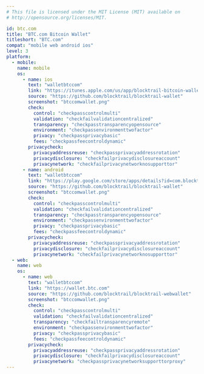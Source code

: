 ```yaml
---
# This file is licensed under the MIT License (MIT) available on
# http://opensource.org/licenses/MIT.

id: btc.com
title: "BTC.com Bitcoin Wallet"
titleshort: "BTC.com"
compat: "mobile web android ios"
level: 3
platform:
  - mobile:
    name: mobile
    os:
      - name: ios
        text: "walletbtccom"
        link: "https://itunes.apple.com/us/app/blocktrail-bitcoin-wallet/id1019614423"
        source: "https://github.com/blocktrail/blocktrail-wallet"
        screenshot: "btccomwallet.png"
        check:
          control: "checkpasscontrolmulti"
          validation: "checkfailvalidationcentralized"
          transparency: "checkpasstransparencyopensource"
          environment: "checkpassenvironmenttwofactor"
          privacy: "checkpassprivacybasic"
          fees: "checkpassfeecontroldynamic"
        privacycheck:
          privacyaddressreuse: "checkpassprivacyaddressrotation"
          privacydisclosure: "checkfailprivacydisclosureaccount"
          privacynetwork: "checkfailprivacynetworknosupporttor"
      - name: android
        text: "walletbtccom"
        link: "https://play.google.com/store/apps/details?id=com.blocktrail.mywallet"
        source: "https://github.com/blocktrail/blocktrail-wallet"
        screenshot: "btccomwallet.png"
        check:
          control: "checkpasscontrolmulti"
          validation: "checkfailvalidationcentralized"
          transparency: "checkpasstransparencyopensource"
          environment: "checkpassenvironmenttwofactor"
          privacy: "checkpassprivacybasic"
          fees: "checkpassfeecontroldynamic"
        privacycheck:
          privacyaddressreuse: "checkpassprivacyaddressrotation"
          privacydisclosure: "checkfailprivacydisclosureaccount"
          privacynetwork: "checkfailprivacynetworknosupporttor"
  - web:
    name: web
    os:
      - name: web
        text: "walletbtccom"
        link: "https://wallet.btc.com"
        source: "https://github.com/blocktrail/blocktrail-webwallet"
        screenshot: "btccomwallet.png"
        check:
          control: "checkpasscontrolmulti"
          validation: "checkfailvalidationcentralized"
          transparency: "checkfailtransparencyremote"
          environment: "checkpassenvironmenttwofactor"
          privacy: "checkpassprivacybasic"
          fees: "checkpassfeecontroldynamic"
        privacycheck:
          privacyaddressreuse: "checkpassprivacyaddressrotation"
          privacydisclosure: "checkfailprivacydisclosureaccount"
          privacynetwork: "checkpassprivacynetworksupporttorproxy"
---
```

